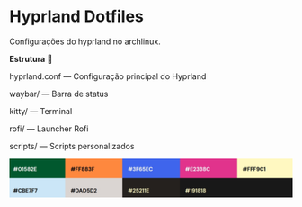 # Hyprland Dotfiles 

Configurações do hyprland no archlinux.

**Estrutura** 📂

hyprland.conf — Configuração principal do Hyprland

waybar/ — Barra de status

kitty/ — Terminal 

rofi/ — Launcher Rofi

scripts/ — Scripts personalizados

![cores do sistema](https://github.com/hudsbls/dotfiles/blob/main/colors.jpeg?raw=true)
